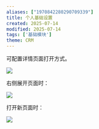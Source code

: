 ```yaml
---
aliases: ["1970842280290709339"]
title: 个人基础设置
created: 2025-07-14
modified: 2025-07-14
tags: ['基础模块']
theme: CRM
---
```


可配置详情页面打开方式。

![](https://myhelpdoc.oss-cn-heyuan.aliyuncs.com/mdimages/eb3ba2eaddbb23252d4ec45e56d51c8d.jpg)

右侧展开页面时：

![](https://myhelpdoc.oss-cn-heyuan.aliyuncs.com/mdimages/fd906acc94ffa1b203911259c8d0e652.jpg)

打开新页面时：

![](https://myhelpdoc.oss-cn-heyuan.aliyuncs.com/mdimages/2953f1c203cd189a7b10ac3d33ed4db8.jpg)

